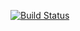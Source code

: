 [![Build Status](https://travis-ci.org/jelementary-sparrows/homework-with-gradle.svg?branch=master)](https://travis-ci.org/jelementary-sparrows/homework-with-gradle)
